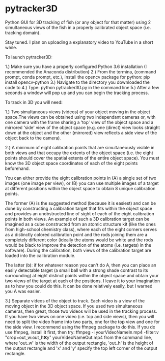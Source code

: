 # pytracker3D
Python GUI for 3D tracking of fish (or any object for that matter) using 2 simultaneous views of the fish in a properly calibrated object space (i.e. tracking domain). 

Stay tuned. I plan on uploading a explanatory video to YouTube in a short while. 

To launch pytracker3D:

1.) Make sure you have a properly configured Python 3.6 installation (I recommended the Anaconda distribution)
2.) From the termina, (command prompt, conda prompt, etc.), install the opencv package for python: pip install opencv-python
3.) Navigate to the directory you downloaded the code to
4.) Type: python pytracker3D.py in the command line
5.) After a few seconds a window will pop up and you can begin the tracking process.

To track in 3D you will need:

1.) Two simultaneous views (videos) of your object moving in the object space.The views can be obtained using two independant cameras or, with one camera with the frame sharing a 'top' view of the object space and a mirrored 'side' view of the object space (e.g. one (direct) view looks straight down at the object and the other (mirrored) view reflects a side view of the object back to the camera).

2.) A minimum of eight calibration points that are simultaneously visible in both views and that occupy the extents of the object space (i.e. the eight points should cover the spatial extents of the entire object space). You must know the 3D object space coordinates of each of the eight points beforehand. 

You can either provide the eight calibration points in (A) a single set of two images (one image per view), or (B) you can use multiple images of a target at different positions within the object space to obtain 8 unique calibration points. 

The former (A) is the suggested method (because it is easiest) and can be done by constructing a calibration target that fits within the object space and provides an unobstructed line of sight of each of the eight calibration points in both views. An example of such a 3D calibration target can be imagined as a cube constructed from an atomic structure kit (like the ones from high-school chemistry class), where each of the eight corners serves as a distinctly colored calibration point and the rods joining them are a completely different color (ideally the atoms would be white and the rods would be black to improve the detection of the atoms (i.e. targets) in the software). During the calibration, both views of the calibration target are loaded into the calibration module.

The latter (b): if for whatever reason you can't do A, then you can place an easily detectable target (a small ball with a strong shade contrast to its surrounding) at eight distinct points within the object space and obtain your two views of the target at each of the positions. I leave it to your imagination as to how you could do this. It can be done relatively easily, but I warned you A was easier.

3.) Separate videos of the object to track. Each video is a view of the moving object in the 3D object space. If you used two simultaneous cameras, then great, those two videos will be used in the tracking process. If you have two views on one video (i.e. top and side views), then you will need to split the video frame into two parts, one for the top view and one for the side view. I recommend using the ffmpeg package to do this. If you do use ffmpeg, install it first, then try: ffmpeg -i yourVideoNameIn.mp4 -filter:v "crop=out_w:out_h:x:y" yourVideoNameOut.mp4 from the command line, where 'out_w' is the width of the output rectangle, 'out_h' is the height of the output rectangle and 'x' and 'y' specify the top left corner of the output rectangle.

